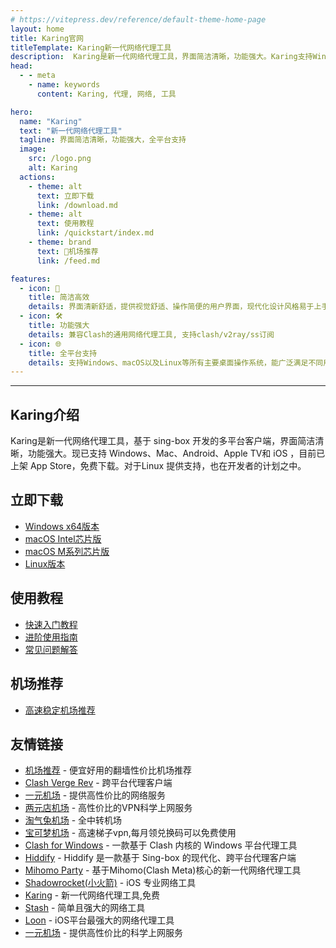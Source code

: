```yaml
---
# https://vitepress.dev/reference/default-theme-home-page
layout: home
title: Karing官网
titleTemplate: Karing新一代网络代理工具
description:  Karing是新一代网络代理工具，界面简洁清晰，功能强大。Karing支持Windows、macOS以及Linux等所有主要桌面操作系统，能广泛满足不同用户的需求。
head:
  - - meta
    - name: keywords
      content: Karing, 代理, 网络, 工具

hero:
  name: "Karing"
  text: "新一代网络代理工具"
  tagline: 界面简洁清晰，功能强大，全平台支持
  image:
    src: /logo.png
    alt: Karing
  actions:
    - theme: alt
      text: 立即下载
      link: /download.md
    - theme: alt
      text: 使用教程
      link: /quickstart/index.md
    - theme: brand
      text: 🎉机场推荐
      link: /feed.md  

features:
  - icon: 🚀
    title: 简洁高效
    details: 界面清新舒适，提供视觉舒适、操作简便的用户界面，现代化设计风格易于上手
  - icon: 🛠️
    title: 功能强大
    details: 兼容Clash的通用网络代理工具, 支持clash/v2ray/ss订阅
  - icon: 🌐
    title: 全平台支持
    details: 支持Windows、macOS以及Linux等所有主要桌面操作系统，能广泛满足不同用户的需求
---
```


------
## Karing介绍

Karing是新一代网络代理工具，基于 sing-box 开发的多平台客户端，界面简洁清晰，功能强大。现已支持 Windows、Mac、Android、Apple TV和 iOS ，目前已上架 App Store，免费下载。对于Linux 提供支持，也在开发者的计划之中。

## 立即下载

- [Windows x64版本](/download.md#windows版本)
- [macOS Intel芯片版](/download.md#macos版本)
- [macOS M系列芯片版](/download.md#macos版本)
- [Linux版本](/download.md#linux版本)

## 使用教程

- [快速入门教程](/quickstart/index.md)
- [进阶使用指南](/quickstart/advanced.md)
- [常见问题解答](/faq.md)

## 机场推荐

- [高速稳定机场推荐](/feed.md)

## 友情链接

- [机场推荐](https://jichangtuijian.uk) - 便宜好用的翻墙性价比机场推荐
- [Clash Verge Rev](https://clash-verge-rev.org/) - 跨平台代理客户端
- [一元机场](https://1rmb.org/) - 提供高性价比的网络服务
- [两元店机场](http://2yuan.uk) - 高性价比的VPN科学上网服务
- [淘气兔机场](https://taoqitu.uk/) - 全中转机场
- [宝可梦机场](https://baokemeng.bid) - 高速梯子vpn,每月领兑换码可以免费使用
- [Clash for Windows](https://clashcn.org) - 一款基于 Clash 内核的 Windows 平台代理工具
- [Hiddify](https://hiddifycn.org) - Hiddify 是一款基于 Sing-box 的现代化、跨平台代理客户端
- [Mihomo Party](https://mihomo.bid) - 基于Mihomo(Clash Meta)核心的新一代网络代理工具
- [Shadowrocket(小火箭)](https://xiaohuojian.uk) - iOS 专业网络工具
- [Karing](https://karing.uk) - 新一代网络代理工具,免费
- [Stash](https://stashapp.uk) - 简单且强大的网络工具
- [Loon](https://nsloon.uk) - iOS平台最强大的网络代理工具
- [一元机场](https://yijc.org) - 提供高性价比的科学上网服务